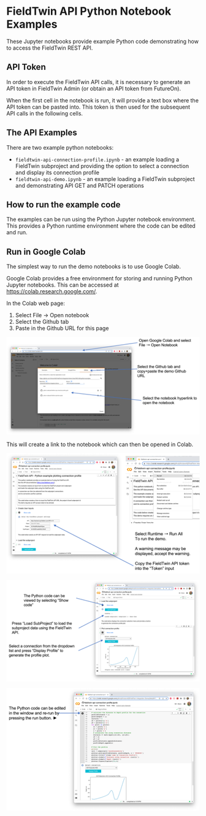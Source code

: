# FieldTwin API Python Notebook Examples

These Jupyter notebooks provide example Python code demonstrating how to access the FieldTwin REST API.

## API Token

In order to execute the FieldTwin API calls, it is necessary to generate an API token
in FieldTwin Admin (or obtain an API token from FutureOn).

When the first cell in the notebook is run, it will provide a text box where the API token can be
pasted into. This token is then used for the subsequent API calls in the following cells.

## The API Examples

There are two example python notebooks:

* `fieldtwin-api-connection-profile.ipynb` - an example loading a FieldTwin subproject
  and providing the option to select a connection and display its connection profile
* `fieldtwin-api-demo.ipynb` - an example loading a FieldTwin subproject and demonstrating
  API GET and PATCH operations

## How to run the example code

The examples can be run using the Python Jupyter notebook environment. This provides a
Python runtime environment where the code can be edited and run.

## Run in Google Colab

The simplest way to run the demo notebooks is to use Google Colab.

Google Colab provides a free environment for storing and running Python Jupyter notebooks.
This can be accessed at https://colab.research.google.com/.

In the Colab web page:

1. Select File -> Open notebook
2. Select the Github tab
3. Paste in the Github URL for this page

![](./docs/open-colab.png)

This will create a link to the notebook which can then be opened in Colab.

![](./docs/run-notebook.png)

![](./docs/generate-profile.png)

![](./docs/re-run-code.png)
